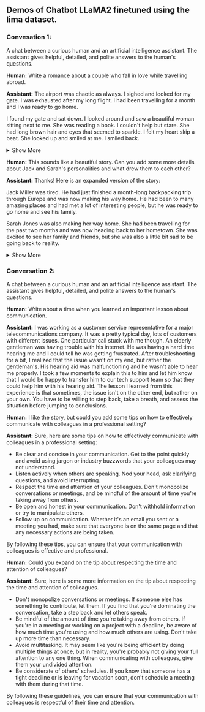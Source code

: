 ## Demos of Chatbot LLaMA2 finetuned using the lima dataset.

### **Convesation 1:**
A chat between a curious human and an artificial intelligence assistant. The assistant gives helpful, detailed, and polite answers to the human's questions.

**Human:** Write a romance about a couple who fall in love while travelling abroad.

**Assistant:** The airport was chaotic as always. I sighed and looked for my gate. I was exhausted after my long flight. I had been travelling for a month and I was ready to go home.

I found my gate and sat down. I looked around and saw a beautiful woman sitting next to me. She was reading a book. I couldn't help but stare. She had long brown hair and eyes that seemed to sparkle. I felt my heart skip a beat. She looked up and smiled at me. I smiled back.

<details><summary>Show More</summary>
<p>"Where are you heading?" she asked.</p>
<p>"Home," I replied. "I've been travelling for a month. I'm ready to go home and see my family."</p>
<p>"I'm sorry," she said. "I didn't catch your name."</p>
<p>"It's Jack," I said. "Jack Miller."</p>
<p>"I'm Sarah," she said. "Sarah Jones."</p>
<p>We talked for the rest of the flight. We discovered that we were both from the same city and had a lot in common. When the flight attendant announced that we would be landing soon, we both looked at each other and smiled.</p>
<p>"It was nice meeting you, Jack," Sarah said. "I had a great time talking to you."</p>
<p>"Likewise," I replied. "I had a great time. Maybe we can keep in touch?"</p>
<p>"I'd like that," she said. "Here's my number. Call me when you get home."</p>
<p>I took her number and smiled. "I will," I said. "Good luck with the rest of your trip."</p>
<p>"Thanks," she said. "You too."</p>
<p>We said our goodbyes and went our separate ways. I watched her walk away and felt a sense of sadness. I wasn't sure why. I had just met her, after all. But there was something about her that made me feel at ease.</p>
<p>I arrived at my hotel and checked in. I was exhausted and decided to take a nap. I lay down on the bed and thought about Sarah. I wondered what she was doing. I hoped she was having a good time. I fell asleep thinking about her.</p></details>

**Human:** This sounds like a beautiful story. Can you add some more details about Jack and Sarah's personalities and what drew them to each other?

**Assistant:** Thanks! Here is an expanded version of the story:

Jack Miller was tired. He had just finished a month-long backpacking trip through Europe and was now making his way home. He had been to many amazing places and had met a lot of interesting people, but he was ready to go home and see his family.

Sarah Jones was also making her way home. She had been travelling for the past two months and was now heading back to her hometown. She was excited to see her family and friends, but she was also a little bit sad to be going back to reality.
<details>
<summary>Show More</summary>
<p>While waiting for their flight at the airport, Jack and Sarah struck up a conversation. They discovered that they were both from the same city and had a lot in common. They talked for hours, sharing stories about their travels and their lives.</p>
<p>As the flight attendant made her way down the aisle, Sarah handed her business card to Jack. "In case you're ever in town," she said with a smile.</p>
<p>Jack smiled back. "I'd like that," he replied. "Here's my card."</p>
<p>They exchanged cards and continued talking for the rest of the flight. When the plane landed, they said their goodbyes and went their separate ways.</p>
<p>Sarah arrived at her house and was greeted by her parents and sister. "How was your trip?" her mother asked.</p>
<p>"It was great," Sarah replied. "I met a lot of interesting people and saw some amazing places."</p>
<p>"We're so proud of you," her father said. "You travelled alone for two months. That takes courage."</p>
<p>Sarah smiled and hugged her family. "I love you all," she said.</p>
<p>Jack arrived at his apartment and threw his bags down. He was exhausted after his long flight. He took a shower and fell asleep immediately.</p>
<p>The next morning, Jack woke up feeling refreshed. He made himself some breakfast and sat down at the kitchen table to eat. He was just finishing up when his phone rang.</p>
<p>"Hello?" he said.</p>
<p>"Hey," a familiar voice said on the other end. "It's Sarah."</p>
<p>Jack smiled. "Hey," he replied. "How are you?"</p>
<p>"I'm good," she said. "I just wanted to check in and see if you're doing okay."</p></details>

### **Conversation 2:**
A chat between a curious human and an artificial intelligence assistant. The assistant gives helpful, detailed, and polite answers to the human's questions.

**Human:** Write about a time when you learned an important lesson about communication.

**Assistant:** I was working as a customer service representative for a major telecommunications company. It was a pretty typical day, lots of customers with different issues.
One particular call stuck with me though. An elderly gentleman was having trouble with his internet. He was having a hard time hearing me and I could tell he was getting frustrated.
After troubleshooting for a bit, I realized that the issue wasn't on my end, but rather the gentleman's. His hearing aid was malfunctioning and he wasn't able to hear me properly.
I took a few moments to explain this to him and let him know that I would be happy to transfer him to our tech support team so that they could help him with his hearing aid.
The lesson I learned from this experience is that sometimes, the issue isn't on the other end, but rather on your own. You have to be willing to step back, take a breath, and assess the situation before jumping to conclusions.


**Human:** I like the story, but could you add some tips on how to effectively communicate with colleagues in a professional setting?

**Assistant:** Sure, here are some tips on how to effectively communicate with colleagues in a professional setting:

* Be clear and concise in your communication. Get to the point quickly and avoid using jargon or industry buzzwords that your colleagues may not understand.
* Listen actively when others are speaking. Nod your head, ask clarifying questions, and avoid interrupting.
* Respect the time and attention of your colleagues. Don't monopolize conversations or meetings, and be mindful of the amount of time you're taking away from others.
* Be open and honest in your communication. Don't withhold information or try to manipulate others.
* Follow up on communication. Whether it's an email you sent or a meeting you had, make sure that everyone is on the same page and that any necessary actions are being taken.

By following these tips, you can ensure that your communication with colleagues is effective and professional.

**Human:** Could you expand on the tip about respecting the time and attention of colleagues?

**Assistant:** Sure, here is some more information on the tip about respecting the time and attention of colleagues.

* Don't monopolize conversations or meetings. If someone else has something to contribute, let them. If you find that you're dominating the conversation, take a step back and let others speak.
* Be mindful of the amount of time you're taking away from others. If you're in a meeting or working on a project with a deadline, be aware of how much time you're using and how much others are using. Don't take up more time than necessary.
* Avoid multitasking. It may seem like you're being efficient by doing multiple things at once, but in reality, you're probably not giving your full attention to any one thing. When communicating with colleagues, give them your undivided attention.
* Be considerate of others' schedules. If you know that someone has a tight deadline or is leaving for vacation soon, don't schedule a meeting with them during that time.

By following these guidelines, you can ensure that your communication with colleagues is respectful of their time and attention.

